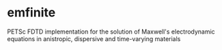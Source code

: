 emfinite
========

PETSc FDTD implementation for the solution of Maxwell's electrodynamic equations in anistropic, dispersive and time-varying materials
